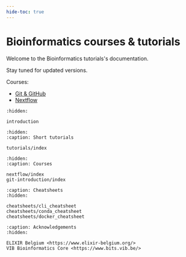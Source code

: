 ```yaml
---
hide-toc: true
---
```


# Bioinformatics courses & tutorials

Welcome to the Bioinformatics tutorials's documentation. 

Stay tuned for updated versions. 

Courses: 
- [Git & GitHub](https://rtd-bioinformatics.readthedocs.io/en/latest/git-introduction/index.html)
- [Nextflow](https://rtd-bioinformatics.readthedocs.io/en/latest/nextflow/index.html)


```{toctree}
:hidden:

introduction

```

```{toctree}
:hidden:
:caption: Short tutorials

tutorials/index
```


```{toctree}
:hidden:
:caption: Courses

nextflow/index
git-introduction/index
```

```{toctree}
:caption: Cheatsheets
:hidden:

cheatsheets/cli_cheatsheet
cheatsheets/conda_cheatsheet
cheatsheets/docker_cheatsheet
```


```{toctree}
:caption: Acknowledgements
:hidden:

ELIXIR Belgium <https://www.elixir-belgium.org/>
VIB Bioinformatics Core <https://www.bits.vib.be/>
```

